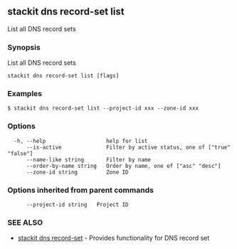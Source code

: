 ## stackit dns record-set list

List all DNS record sets

### Synopsis

List all DNS record sets

```
stackit dns record-set list [flags]
```

### Examples

```
$ stackit dns record-set list --project-id xxx --zone-id xxx
```

### Options

```
  -h, --help                   help for list
      --is-active              Filter by active status, one of ["true" "false"]
      --name-like string       Filter by name
      --order-by-name string   Order by name, one of ["asc" "desc"]
      --zone-id string         Zone ID
```

### Options inherited from parent commands

```
      --project-id string   Project ID
```

### SEE ALSO

* [stackit dns record-set](./stackit_dns_record-set.md)	 - Provides functionality for DNS record set

